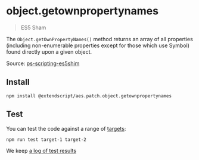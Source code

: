 # object.getownpropertynames

> ES5 Sham

The `Object.getOwnPropertyNames()` method returns an array of all properties (including non-enumerable properties except for those which use Symbol) found directly upon a given object.

Source: [ps-scripting-es5shim](https://github.com/EugenTepin/ps-scripting-es5shim/blob/master/lib/Object/getOwnPropertyNames.js)

## Install

    npm install @extendscript/aes.patch.object.getownpropertynames

## Test

You can test the code against a range of [targets](https://github.com/nbqx/fakestk/blob/master/resources/versions.json):

    npm run test target-1 target-2

We keep [a log of test results](./test/results_log.md)
